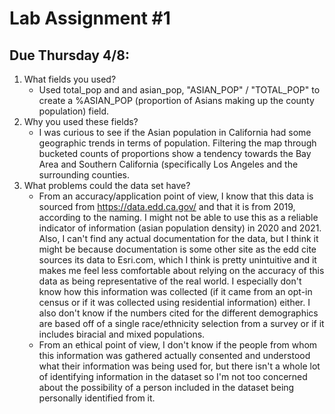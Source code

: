 # Lab Assignment #1
## Due Thursday 4/8:
1. What fields you used?
   - Used total_pop and and asian_pop, "ASIAN_POP" / "TOTAL_POP" to create a %ASIAN_POP (proportion of Asians making up the county population) field.
2. Why you used these fields?
   - I was curious to see if the Asian population in California had some geographic trends in terms of population. Filtering the map through bucketed counts of proportions show a tendency towards the Bay Area and Southern California (specifically Los Angeles and the surrounding counties.
3. What problems could the data set have?
   - From an accuracy/application point of view, I know that this data is sourced from https://data.edd.ca.gov/ and that it is from 2019, according to the naming. I might not be able to use this as a reliable indicator of information (asian population density) in 2020 and 2021. Also, I can't find any actual documentation for the data, but I think it might be because documentation is some other site as the edd cite sources its data to Esri.com, which I think is pretty unintuitive and it makes me feel less comfortable about relying on the accuracy of this data as being representative of the real world. I especially don't know how this information was collected (if it came from an opt-in census or if it was collected using residential information) either. I also don't know if the numbers cited for the different demographics are based off of a single race/ethnicity selection from a survey or if it includes biracial and mixed populations.
   - From an ethical point of view, I don't know if the people from whom this information was gathered actually consented and understood what their information was being used for, but there isn't a whole lot of identifying information in the dataset so I'm not too concerned about the possibility of a person included in the dataset being personally identified from it.
